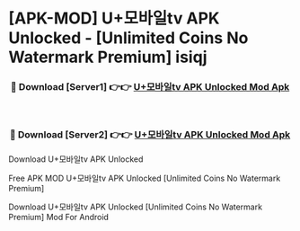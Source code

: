 # [APK-MOD] U+모바일tv APK Unlocked - [Unlimited Coins No Watermark Premium] isiqj



<div align="center">
<h3>🔴 Download [Server1] 👉👉 <a href="https://momento.my/?title=U+모바일tv_APK_Unlocked">U+모바일tv APK Unlocked Mod Apk</a></h3><br>

<h3>🔴 Download [Server2] 👉👉 <a href="https://momento.my/?title=U+모바일tv_APK_Unlocked">U+모바일tv APK Unlocked Mod Apk</a></h3>
</div>



Download U+모바일tv APK Unlocked 

Free APK MOD U+모바일tv APK Unlocked [Unlimited Coins No Watermark Premium]

Download U+모바일tv APK Unlocked [Unlimited Coins No Watermark Premium] Mod For Android

